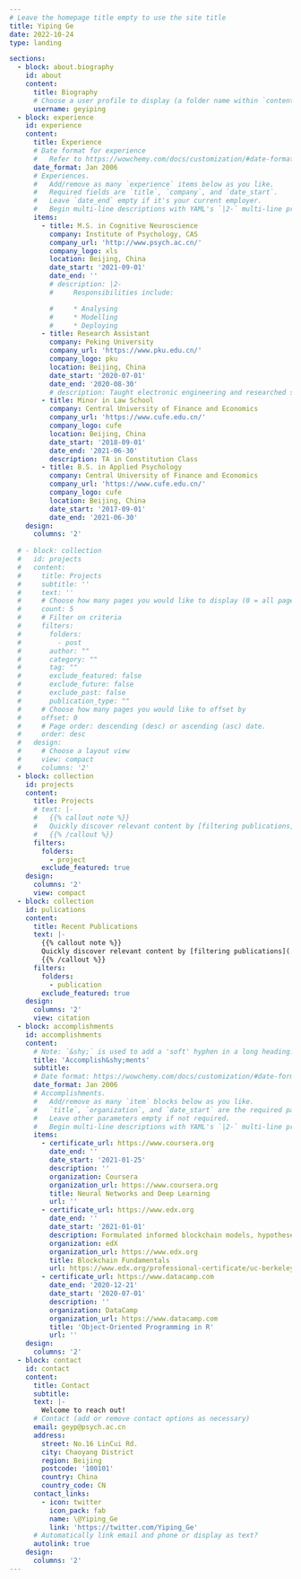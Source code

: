 ```yaml
---
# Leave the homepage title empty to use the site title
title: Yiping Ge
date: 2022-10-24
type: landing

sections:
  - block: about.biography
    id: about
    content:
      title: Biography
      # Choose a user profile to display (a folder name within `content/authors/`)
      username: geyiping
  - block: experience
    id: experience
    content:
      title: Experience
      # Date format for experience
      #   Refer to https://wowchemy.com/docs/customization/#date-format
      date_format: Jan 2006
      # Experiences.
      #   Add/remove as many `experience` items below as you like.
      #   Required fields are `title`, `company`, and `date_start`.
      #   Leave `date_end` empty if it's your current employer.
      #   Begin multi-line descriptions with YAML's `|2-` multi-line prefix.
      items:
        - title: M.S. in Cognitive Neuroscience
          company: Institute of Psychology, CAS
          company_url: 'http://www.psych.ac.cn/'
          company_logo: xls
          location: Beijing, China
          date_start: '2021-09-01'
          date_end: ''
          # description: |2-
          #     Responsibilities include:

          #     * Analysing
          #     * Modelling
          #     * Deploying
        - title: Research Assistant
          company: Peking University
          company_url: 'https://www.pku.edu.cn/'
          company_logo: pku
          location: Beijing, China
          date_start: '2020-07-01'
          date_end: '2020-08-30'
          # description: Taught electronic engineering and researched semiconductor physics.
        - title: Minor in Law School
          company: Central University of Finance and Economics
          company_url: 'https://www.cufe.edu.cn/'
          company_logo: cufe
          location: Beijing, China
          date_start: '2018-09-01'
          date_end: '2021-06-30'
          description: TA in Constitution Class
        - title: B.S. in Applied Psychology
          company: Central University of Finance and Economics
          company_url: 'https://www.cufe.edu.cn/'
          company_logo: cufe
          location: Beijing, China
          date_start: '2017-09-01'
          date_end: '2021-06-30'
    design:
      columns: '2'
  
  # - block: collection
  #   id: projects
  #   content:
  #     title: Projects
  #     subtitle: ''
  #     text: ''
  #     # Choose how many pages you would like to display (0 = all pages)
  #     count: 5
  #     # Filter on criteria
  #     filters:
  #       folders:
  #         - post
  #       author: ""
  #       category: ""
  #       tag: ""
  #       exclude_featured: false
  #       exclude_future: false
  #       exclude_past: false
  #       publication_type: ""
  #     # Choose how many pages you would like to offset by
  #     offset: 0
  #     # Page order: descending (desc) or ascending (asc) date.
  #     order: desc
  #   design:
  #     # Choose a layout view
  #     view: compact
  #     columns: '2'
  - block: collection
    id: projects
    content:
      title: Projects
      # text: |-
      #   {{% callout note %}}
      #   Quickly discover relevant content by [filtering publications](./publication/).
      #   {{% /callout %}}
      filters:
        folders:
          - project
        exclude_featured: true
    design:
      columns: '2'
      view: compact
  - block: collection
    id: pulications
    content:
      title: Recent Publications
      text: |-
        {{% callout note %}}
        Quickly discover relevant content by [filtering publications](./publication/).
        {{% /callout %}}
      filters:
        folders:
          - publication
        exclude_featured: true
    design:
      columns: '2'
      view: citation
  - block: accomplishments
    id: accomplishments
    content:
      # Note: `&shy;` is used to add a 'soft' hyphen in a long heading.
      title: 'Accomplish&shy;ments'
      subtitle:
      # Date format: https://wowchemy.com/docs/customization/#date-format
      date_format: Jan 2006
      # Accomplishments.
      #   Add/remove as many `item` blocks below as you like.
      #   `title`, `organization`, and `date_start` are the required parameters.
      #   Leave other parameters empty if not required.
      #   Begin multi-line descriptions with YAML's `|2-` multi-line prefix.
      items:
        - certificate_url: https://www.coursera.org
          date_end: ''
          date_start: '2021-01-25'
          description: ''
          organization: Coursera
          organization_url: https://www.coursera.org
          title: Neural Networks and Deep Learning
          url: ''
        - certificate_url: https://www.edx.org
          date_end: ''
          date_start: '2021-01-01'
          description: Formulated informed blockchain models, hypotheses, and use cases.
          organization: edX
          organization_url: https://www.edx.org
          title: Blockchain Fundamentals
          url: https://www.edx.org/professional-certificate/uc-berkeleyx-blockchain-fundamentals
        - certificate_url: https://www.datacamp.com
          date_end: '2020-12-21'
          date_start: '2020-07-01'
          description: ''
          organization: DataCamp
          organization_url: https://www.datacamp.com
          title: 'Object-Oriented Programming in R'
          url: ''
    design:
      columns: '2'
  - block: contact
    id: contact
    content:
      title: Contact
      subtitle:
      text: |-
        Welcome to reach out!
      # Contact (add or remove contact options as necessary)
      email: geyp@psych.ac.cn
      address:
        street: No.16 LinCui Rd.
        city: Chaoyang District
        region: Beijing
        postcode: '100101'
        country: China
        country_code: CN
      contact_links:
        - icon: twitter
          icon_pack: fab
          name: \@Yiping_Ge
          link: 'https://twitter.com/Yiping_Ge'
      # Automatically link email and phone or display as text?
      autolink: true
    design:
      columns: '2'
---
```

